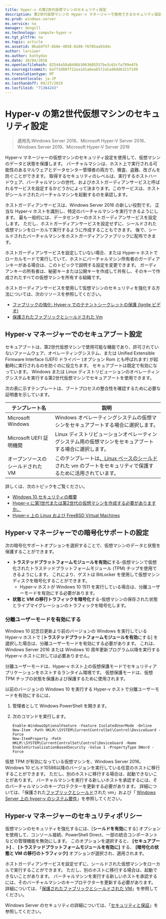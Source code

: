 ```yaml
---
title: Hyper-v の第2世代仮想マシンのセキュリティ設定
description: 第2世代仮想マシンの Hyper-v マネージャーで使用できるセキュリティ設定について説明します。
ms.prod: windows-server
ms.service: na
manager: dongill
ms.technology: compute-hyper-v
ms.tgt_pltfrm: na
ms.topic: article
ms.assetid: 06ab4f5f-6b8e-4058-8108-76785aa93d4c
author: larsiwer
ms.author: kathydav
ms.date: 10/04/2016
ms.openlocfilehash: 82544a58a8d46b3063605557be3c63cfa799e4fb
ms.sourcegitcommit: 6aff3d88ff22ea141a6ea6572a5ad8dd6321f199
ms.translationtype: MT
ms.contentlocale: ja-JP
ms.lasthandoff: 09/27/2019
ms.locfileid: "71364243"
---
```

# <a name="generation-2-virtual-machine-security-settings-for-hyper-v"></a>Hyper-v の第2世代仮想マシンのセキュリティ設定

>適用先:Windows Server 2016、Microsoft Hyper-V Server 2016、Windows Server 2019、Microsoft Hyper-V Server 2019

Hyper-v マネージャーの仮想マシンのセキュリティ設定を使用して、仮想マシンのデータと状態を保護します。 バーチャルマシンは、ホスト上で実行される可能性のあるマルウェアとデータセンター管理者の両方で、検査、盗難、改ざんを防ぐことができます。 取得するセキュリティのレベルは、実行するホストハードウェア、バーチャルマシンの世代、およびホストガーディアンサービスと呼ばれるサービスを設定するかどうかによって決まります。このサービスは、ホストがシールドされたバーチャルマシンを起動するのを承認します。  

ホストガーディアンサービスは、Windows Server 2016 の新しい役割です。 正当な Hyper-v ホストを識別し、特定のバーチャルマシンを実行できるようにします。 最も一般的には、データセンターのホストガーディアンサービスを設定します。 ただし、ホストガーディアンサービスを設定せずに、シールドされた仮想マシンをローカルで実行するように作成することもできます。 後で、シールドされたバーチャルマシンをホストガーディアンファブリックに配布できます。  

ホストガーディアンサービスを設定していない場合、または Hyper-v ホストでローカルモードで実行していて、ホストにバーチャルマシン所有者のガーディアンキーがある場合は、このトピックで説明する設定を変更できます。   ガーディアンキーの所有者は、秘密キーまたは公開キーを作成して共有し、そのキーで作成されたすべての仮想マシンを所有する組織です。  

ホストガーディアンサービスを使用して仮想マシンのセキュリティを強化する方法については、次のリソースを参照してください。  

- [ファブリックの強化: Hyper-v でのテナントシークレットの保護 (Ignite ビデオ) ](https://go.microsoft.com/fwlink/?LinkId=746379)
- [保護されたファブリックとシールドされた Vm](https://go.microsoft.com/fwlink/?LinkId=746381)

## <a name="secure-boot-setting-in-hyper-v-manager"></a>Hyper-v マネージャーでのセキュアブート設定  

セキュアブートは、第2世代仮想マシンで使用可能な機能であり、許可されていないファームウェア、オペレーティングシステム、または Unified Extensible Firmware Interface (UEFI) ドライバー (オプション Rom とも呼ばれます) が起動時に実行されるのを防ぐのに役立ちます。 セキュアブートは既定で有効になっています。 Windows または Linux ディストリビューションのオペレーティングシステムを実行する第2世代仮想マシンでセキュアブートを使用できます。  

次の表に示すテンプレートは、ブートプロセスの整合性を確認するために必要な証明書を示しています。  

|テンプレート名|説明|  
|-----------------|---------------|  
|Microsoft Windows|Windows オペレーティングシステムの仮想マシンをセキュアブートする場合に選択します。|  
|Microsoft UEFI 証明機関|Linux ディストリビューションオペレーティングシステム用の仮想マシンをセキュアブートする場合に選択します。|  
|オープンソースのシールドされた VM|このテンプレートは[、Linux ベースのシールド](https://docs.microsoft.com/windows-server/security/guarded-fabric-shielded-vm/guarded-fabric-create-a-linux-shielded-vm-template)された vm のブートをセキュリティで保護するために活用されています。|

詳しくは、次のトピックをご覧ください。  

- [Windows 10 セキュリティの概要](https://docs.microsoft.com/windows/security/threat-protection/overview-of-threat-mitigations-in-windows-10)  
- [Hyper-v に第1世代または第2世代の仮想マシンを作成する必要がありますか。](../plan/Should-I-create-a-generation-1-or-2-virtual-machine-in-Hyper-V.md)  
- [Hyper-v 上の Linux および FreeBSD Virtual Machines](../Supported-Linux-and-FreeBSD-virtual-machines-for-Hyper-V-on-Windows.md)  

## <a name="encryption-support-settings-in-hyper-v-manager"></a>Hyper-v マネージャーでの暗号化サポートの設定

次の暗号化サポートオプションを選択することで、仮想マシンのデータと状態を保護することができます。  

- **トラステッドプラットフォームモジュールを有効に**する-仮想マシンで仮想化されたトラステッドプラットフォームモジュール (TPM) チップを使用できるようにします。 これにより、ゲストは BitLocker を使用して仮想マシンディスクを暗号化することができます。
  - Hyper-v ホストが Windows 10 1511 を実行している場合は、分離ユーザーモードを有効にする必要があります。 
- **状態と VM の移行トラフィックを暗号化**する-仮想マシンの保存された状態とライブマイグレーションのトラフィックを暗号化します。

### <a name="enable-isolated-user-mode"></a>分離ユーザーモードを有効にする

Windows 10 記念日更新より前のバージョンの Windows を実行している Hyper-v ホストで [**トラステッドプラットフォームモジュールを有効**にする] を選択した場合は、分離ユーザーモードを有効にする必要があります。 これは、Windows Server 2016 または Windows 10 周年更新プログラム以降を実行する Hyper-v ホストに対しては必要ありません。

分離ユーザーモードは、Hyper-v ホスト上の仮想保護モードでセキュリティアプリケーションをホストするランタイム環境です。 仮想保護モードは、仮想 TPM チップの状態を保護および保護するために使用されます。  

以前のバージョンの Windows 10 を実行する Hyper-v ホストで分離ユーザーモードを有効にするには、  

1.  管理者として Windows PowerShell を開きます。  

2.  次のコマンドを実行します。  

    ```  
    Enable-WindowsOptionalFeature -Feature IsolatedUserMode -Online  
    New-Item -Path HKLM:\SYSTEM\CurrentControlSet\Control\DeviceGuard -Force  
    New-ItemProperty -Path HKLM:\SYSTEM\CurrentControlSet\Control\DeviceGuard -Name EnableVirtualizationBasedSecurity -Value 1 -PropertyType DWord -Force  

    ```  

仮想 TPM が有効になっている仮想マシンを、Windows Server 2016、Windows 10 ビルド10586以降のバージョンを実行している任意のホストに移行することができます。 ただし、別のホストに移行する場合は、起動できないことがあります。 バーチャルマシンを実行する新しいホストを承認するには、そのバーチャルマシンのキープロテクターを更新する必要があります。 詳細については、「保護された[ファブリックとシールド](https://go.microsoft.com/fwlink/?LinkId=746381)された vm」および「 [Windows Server 上の hyper-v のシステム要件](../System-requirements-for-Hyper-V-on-Windows.md)」を参照してください。  

## <a name="security-policy-in-hyper-v-manager"></a>Hyper-v マネージャーのセキュリティポリシー  
仮想マシンのセキュリティを強化するには、[**シールドを有効**にする] オプションを使用して、コンソール接続、PowerShell Direct、一部の統合コンポーネントなどの管理機能を無効にします。 このオプションを選択すると、 **[セキュアブート]** 、 **[トラステッドプラットフォームモジュールを有効に]** する、 **[暗号化の状態と VM の移行のトラフィック]** オプションが選択され、適用されます。   

ホストガーディアンサービスを設定せずに、シールドされた仮想マシンをローカルで実行することができます。 ただし、別のホストに移行する場合は、起動できないことがあります。 バーチャルマシンを実行する新しいホストを承認するには、そのバーチャルマシンのキープロテクターを更新する必要があります。 詳細については、「[保護されたファブリックとシールドされた VM](https://go.microsoft.com/fwlink/?LinkId=746381)」を参照してください。  

Windows Server のセキュリティの詳細については、「[セキュリティと保証](../../../security/Security-and-Assurance.md)」を参照してください。  
